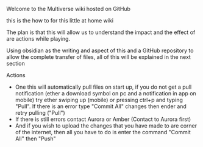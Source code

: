 Welcome to the Multiverse wiki hosted on GitHub

this is the how to for this little at home wiki 

The plan is that this will allow us to understand the impact and the effect of are actions while playing. 

Using obsidian as the writing and aspect of this and a GitHub repository to allow the complete transfer of files, all of this will be explained in the next section 

Actions
* One this will automatically pull files on start up, if you do not get a pull notification (ether a download symbol on pc and a notification in app on mobile) try ether swiping up (mobile) or pressing ctrl+p and typing "Pull".
  If there is an error type "Commit All" changes then ender and retry pulling ("Pull")
* If there is still errors contact Aurora or Amber (Contact to Aurora first)
* And if you wish to upload the changes that you have made to are corner of the internet, then all you have to do is enter the command "Commit All" then "Push"

